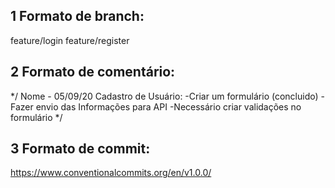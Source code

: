 ## 1 Formato de branch:

feature/login
feature/register

## 2 Formato de comentário:

*/
  Nome - 05/09/20
  Cadastro de Usuário:
    -Criar um formulário (concluido)
    -Fazer envio das Informações para API 
    -Necessário criar validações no formulário 
*/

## 3 Formato de commit:

https://www.conventionalcommits.org/en/v1.0.0/